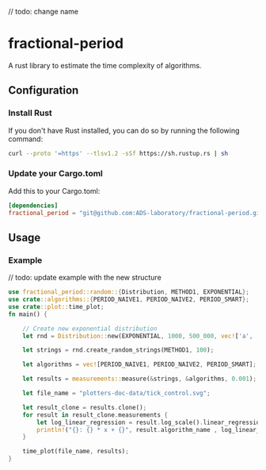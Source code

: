 // todo: change name
# fractional-period
A rust library to estimate the time complexity of algorithms.

## Configuration
### Install Rust
If you don't have Rust installed, you can do so by running the following command:
``` bash
curl --proto '=https' --tlsv1.2 -sSf https://sh.rustup.rs | sh
```
### Update your Cargo.toml
Add this to your Cargo.toml:
``` toml
[dependencies]
fractional_period = "git@github.com:ADS-laboratory/fractional-period.git"
```

## Usage
### Example
// todo: update example with the new structure
``` rust
use fractional_period::random::{Distribution, METHOD1, EXPONENTIAL};
use crate::algorithms::{PERIOD_NAIVE1, PERIOD_NAIVE2, PERIOD_SMART};
use crate::plot::time_plot;
fn main() {

    // Create new exponential distribution
    let rnd = Distribution::new(EXPONENTIAL, 1000, 500_000, vec!['a', 'b']);

    let strings = rnd.create_random_strings(METHOD1, 100);

    let algorithms = vec![PERIOD_NAIVE1, PERIOD_NAIVE2, PERIOD_SMART];

    let results = measurements::measure(&strings, &algorithms, 0.001);

    let file_name = "plotters-doc-data/tick_control.svg";

    let result_clone = results.clone();
    for result in result_clone.measurements {
        let log_linear_regression = result.log_scale().linear_regression();
        println!("{}: {} * x + {}", result.algorithm_name , log_linear_regression.0, log_linear_regression.1)
    }

    time_plot(file_name, results);
}
```